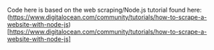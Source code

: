 Code here is based on the web scraping/Node.js tutorial found here: (https://www.digitalocean.com/community/tutorials/how-to-scrape-a-website-with-node-js)[https://www.digitalocean.com/community/tutorials/how-to-scrape-a-website-with-node-js]
